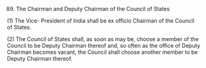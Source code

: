 89. The Chairman and Deputy Chairman of the Council of States

(1) The Vice- President of India shall be ex officio Chairman of the Council of States.

(2) The Council of States shall, as soon as may be, choose a member of the Council to be Deputy Chairman thereof and, so often as the office of Deputy Chairman becomes vacant, the Council shall choose another member to be Deputy Chairman thereof.

